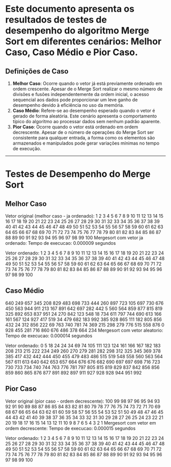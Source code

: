 # Este documento apresenta os resultados de testes de desempenho do algoritmo Merge Sort em diferentes cenários: Melhor Caso, Caso Médio e Pior Caso.

## Definições de Caso

1. **Melhor Caso**: Ocorre quando o vetor já está previamente ordenado em ordem crescente. Apesar de o Merge Sort realizar o mesmo número de divisões e fusões independentemente da ordem inicial, o acesso sequencial aos dados pode proporcionar um leve ganho de desempenho devido à eficiência no uso da memória.
2. **Caso Médio**: Refere-se ao desempenho esperado quando o vetor é gerado de forma aleatória. Este cenário apresenta o comportamento típico do algoritmo ao processar dados sem nenhum padrão aparente.
3. **Pior Caso**: Ocorre quando o vetor está ordenado em ordem decrescente. Apesar de o número de operações do Merge Sort ser consistente para qualquer entrada, a forma como os elementos são armazenados e manipulados pode gerar variações mínimas no tempo de execução.

-------------------------------------------------------------------------------------------------------

# Testes de Desempenho do Merge Sort

## Melhor Caso

Vetor original (melhor caso - ja ordenado):
1 2 3 4 5 6 7 8 9 10 11 12 13 14 15 16 17 18 19 20 21 22 23 24 25 26 27 28 29 30 31 32 33 34 35 36 37 38 39 40 41 42 43 44 45 46 47 48 49 50 51 52 53 54 55 56 57 58 59 60 61 62 63 64 65 66 67 68 69 70 71 72 73 74 75 76 77 78 79 80 81 82 83 84 85 86 87 88 89 90 91 92 93 94 95 96 97 98 99 100 
Mergesort com vetor ja ordenado: Tempo de execucao: 0.000009 segundos

Vetor ordenado:
1 2 3 4 5 6 7 8 9 10 11 12 13 14 15 16 17 18 19 20 21 22 23 24 25 26 27 28 29 30 31 32 33 34 35 36 37 38 39 40 41 42 43 44 45 46 47 48 49 50 51 52 53 54 55 56 57 58 59 60 61 62 63 64 65 66 67 68 69 70 71 72 73 74 75 76 77 78 79 80 81 82 83 84 85 86 87 88 89 90 91 92 93 94 95 96 97 98 99 100 

## Caso Médio

640 249 657 345 208 829 483 698 733 444 260 897 723 105 697 730 676 450 563 944 911 213 167 891 642 697 282 442 5 560 564 859 877 815 819 325 892 653 837 951 24 270 842 123 548 18 734 611 797 744 690 613 166 161 567 124 927 417 519 34 479 682 183 992 385 928 865 111 182 805 856 432 24 312 856 222 69 763 740 781 74 369 215 298 279 776 515 558 876 0 928 455 281 716 860 676 486 378 664 234 
Mergesort com vetor aleatorio: Tempo de execucao: 0.000014 segundos

Vetor ordenado:
0 5 18 24 24 34 69 74 105 111 123 124 161 166 167 182 183 208 213 215 222 234 249 260 270 279 281 282 298 312 325 345 369 378 385 417 432 442 444 450 455 479 483 486 515 519 548 558 560 563 564 567 611 613 640 642 653 657 664 676 676 682 690 697 697 698 716 723 730 733 734 740 744 763 776 781 797 805 815 819 829 837 842 856 856 859 860 865 876 877 891 892 897 911 927 928 928 944 951 992 

## Pior Caso

Vetor original (pior caso - ordem decrescente):
100 99 98 97 96 95 94 93 92 91 90 89 88 87 86 85 84 83 82 81 80 79 78 77 76 75 74 73 72 71 70 69 68 67 66 65 64 63 62 61 60 59 58 57 56 55 54 53 52 51 50 49 48 47 46 45 44 43 42 41 40 39 38 37 36 35 34 33 32 31 30 29 28 27 26 25 24 23 22 21 20 19 18 17 16 15 14 13 12 11 10 9 8 7 6 5 4 3 2 1 
Mergesort com vetor em ordem decrescente: Tempo de execucao: 0.000015 segundos

Vetor ordenado:
1 2 3 4 5 6 7 8 9 10 11 12 13 14 15 16 17 18 19 20 21 22 23 24 25 26 27 28 29 30 31 32 33 34 35 36 37 38 39 40 41 42 43 44 45 46 47 48 49 50 51 52 53 54 55 56 57 58 59 60 61 62 63 64 65 66 67 68 69 70 71 72 73 74 75 76 77 78 79 80 81 82 83 84 85 86 87 88 89 90 91 92 93 94 95 96 97 98 99 100 
